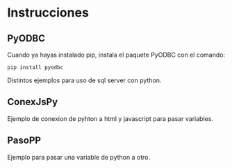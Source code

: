 # Instrucciones  
## PyODBC
Cuando ya hayas instalado pip, instala el paquete PyODBC con el comando:  

`pip install pyodbc`  

Distintos ejemplos para uso de sql server con python.  

## ConexJsPy  
Ejemplo de conexion de pyhton a html y javascript para pasar variables.  

## PasoPP
Ejemplo para pasar una variable de python a otro.  